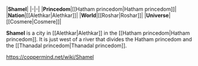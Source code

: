 |**Shamel**|
|-|-|
|**Princedom**|[[Hatham princedom\|Hatham princedom]]|
|**Nation**|[[Alethkar\|Alethkar]]|
|**World**|[[Roshar\|Roshar]]|
|**Universe**|[[Cosmere\|Cosmere]]|

**Shamel** is a city in [[Alethkar\|Alethkar]] in the [[Hatham princedom\|Hatham princedom]]. It is just west of a river that divides the Hatham princedom and the [[Thanadal princedom\|Thanadal princedom]].



https://coppermind.net/wiki/Shamel